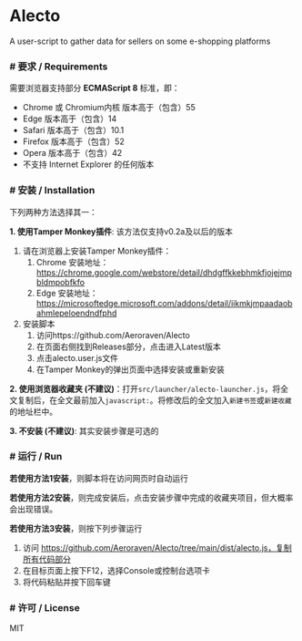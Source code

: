 # Alecto
A user-script to gather data for sellers on some e-shopping platforms



### # 要求 / Requirements

需要浏览器支持部分 **ECMAScript 8** 标准，即：

- Chrome 或 Chromium内核 版本高于（包含）55 
- Edge 版本高于（包含）14
- Safari 版本高于（包含）10.1
- Firefox 版本高于（包含）52
- Opera 版本高于（包含）42
- 不支持 Internet Explorer 的任何版本





### # 安装 / Installation

下列两种方法选择其一：



**1. 使用Tamper Monkey插件**:  该方法仅支持v0.2a及以后的版本

1. 请在浏览器上安装Tamper Monkey插件：
   1. Chrome 安装地址：https://chrome.google.com/webstore/detail/dhdgffkkebhmkfjojejmpbldmpobfkfo
   2. Edge 安装地址：https://microsoftedge.microsoft.com/addons/detail/iikmkjmpaadaobahmlepeloendndfphd
2. 安装脚本
   1. 访问https://github.com/Aeroraven/Alecto
   2. 在页面右侧找到Releases部分，点击进入Latest版本
   3. 点击alecto.user.js文件
   4. 在Tamper Monkey的弹出页面中选择安装或重新安装



**2. 使用浏览器收藏夹 (不建议)**：打开`src/launcher/alecto-launcher.js`，将全文复制后，在全文最前加入`javascript:`。将修改后的全文加入`新建书签`或`新建收藏`的地址栏中。



**3. 不安装 (不建议)**: 其实安装步骤是可选的



### # 运行 / Run

**若使用方法1安装**，则脚本将在访问网页时自动运行

**若使用方法2安装**，则完成安装后，点击安装步骤中完成的收藏夹项目，但大概率会出现错误。

**若使用方法3安装**，则按下列步骤运行

1. 访问 https://github.com/Aeroraven/Alecto/tree/main/dist/alecto.js，复制所有代码部分
2. 在目标页面上按下F12，选择Console或控制台选项卡
3. 将代码粘贴并按下回车键



### # 许可 / License

MIT
